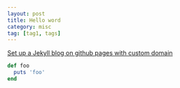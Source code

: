 ```yaml
---
layout: post
title: Hello word
category: misc
tag: [tag1, tags]
---
```





[Set up a Jekyll blog on github pages with custom domain](http://c13s.jiao.me/software/2013/12/01/set-up-jekyll-blog-on-github-pages.html)


```ruby
def foo
  puts 'foo'
end
```
